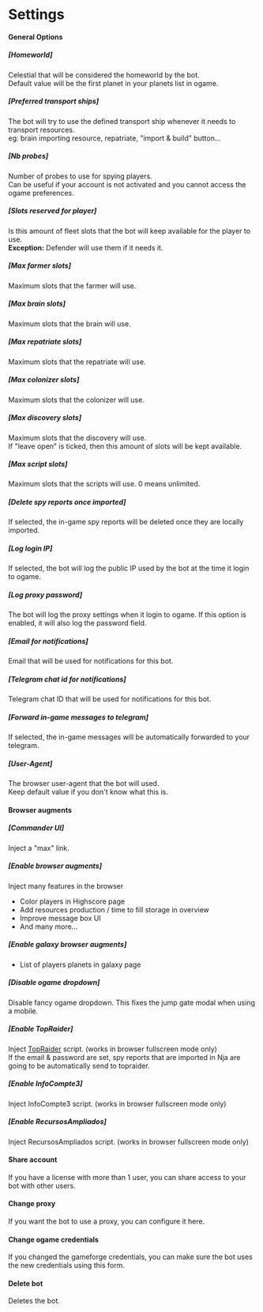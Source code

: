 # Settings

#### General Options

##### [Homeworld]
Celestial that will be considered the homeworld by the bot.  
Default value will be the first planet in your planets list in ogame.  

##### [Preferred transport ships]
The bot will try to use the defined transport ship whenever it needs to transport resources.  
eg: brain importing resource, repatriate, "import & build" button...

##### [Nb probes]
Number of probes to use for spying players.  
Can be useful if your account is not activated and you cannot access the ogame preferences.

##### [Slots reserved for player]
Is this amount of fleet slots that the bot will keep available for the player to use.    
**Exception:** Defender will use them if it needs it. 

##### [Max farmer slots]
Maximum slots that the farmer will use.

##### [Max brain slots]
Maximum slots that the brain will use.

##### [Max repatriate slots]
Maximum slots that the repatriate will use.

##### [Max colonizer slots]
Maximum slots that the colonizer will use.

##### [Max discovery slots]
Maximum slots that the discovery will use.  
If "leave open" is ticked, then this amount of slots will be kept available.

##### [Max script slots]
Maximum slots that the scripts will use. 0 means unlimited.  

##### [Delete spy reports once imported]
If selected, the in-game spy reports will be deleted once they are locally imported.  

##### [Log login IP]
If selected, the bot will log the public IP used by the bot at the time it login to ogame.

##### [Log proxy password]
The bot will log the proxy settings when it login to ogame. If this option is enabled, it will also log the password field.

##### [Email for notifications]
Email that will be used for notifications for this bot.

##### [Telegram chat id for notifications]
Telegram chat ID that will be used for notifications for this bot.

##### [Forward in-game messages to telegram]
If selected, the in-game messages will be automatically forwarded to your telegram.

##### [User-Agent]
The browser user-agent that the bot will used.  
Keep default value if you don't know what this is.


#### Browser augments

##### [Commander UI]
Inject a "max" link.

##### [Enable browser augments]

Inject many features in the browser

- Color players in Highscore page
- Add resources production / time to fill storage in overview
- Improve message box UI
- And many more...

##### [Enable galaxy browser augments]

- List of players planets in galaxy page

##### [Disable ogame dropdown]
Disable fancy ogame dropdown. This fixes the jump gate modal when using a mobile.

##### [Enable TopRaider]
Inject [TopRaider](http://topraider.eu/) script. (works in browser fullscreen mode only)  
If the email & password are set, spy reports that are imported in Nja are going to be automatically send to topraider.  

##### [Enable InfoCompte3]
Inject InfoCompte3 script. (works in browser fullscreen mode only)

##### [Enable RecursosAmpliados]
Inject RecursosAmpliados script. (works in browser fullscreen mode only)

#### Share account

If you have a license with more than 1 user, you can share access to your bot with other users.

#### Change proxy

If you want the bot to use a proxy, you can configure it here.

#### Change ogame credentials

If you changed the gameforge credentials, you can make sure the bot uses the new credentials using this form.

#### Delete bot

Deletes the bot.